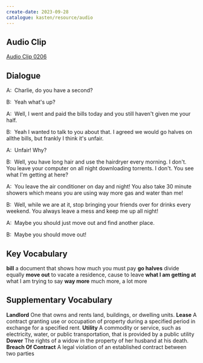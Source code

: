 ```yaml
---
create-date: 2023-09-28
catalogue: kasten/resource/audio
---
```


## Audio Clip
[Audio Clip 0206](https://archive.org/download/englishpod_all/englishpod_0206dg.mp3)

## Dialogue
A:  Charlie, do you have a second? 

B:  Yeah what's up? 

A:  Well, I went and paid the bills today and you still haven't given me your half. 

B:  Yeah I wanted to talk to you about that. I agreed we would go halves on allthe bills, but frankly I think it's unfair. 

A:  Unfair! Why? 

B:  Well, you have long hair and use the hairdryer every morning. I don't. You leave your computer on all night downloading torrents. I don't. You see what I'm getting at here? 

A:  You leave the air conditioner on day and night! You also take 30 minute showers which means you are using way more gas and water than me! 

B:  Well, while we are at it, stop bringing your friends over for drinks every weekend. You always leave a mess and keep me up all night! 

A:  Maybe you should just move out and find another place. 

B:  Maybe you should move out! 

## Key Vocabulary
**bill**                      a document that shows how much you must pay
**go halves**                 divide equally
**move out**                  to vacate a residence, cause to leave
**what I am getting at**      what I am trying to say
**way more**                  much more, a lot more

## Supplementary Vocabulary
**Landlord**                One that owns and rents land, buildings, or dwelling units.
**Lease**                   A contract granting use or occupation of property during a specified period in exchange for a specified rent.
**Utility**                 A commodity or service, such as electricity, water, or public transportation, that is provided by a public utility
**Dower**                   The rights of a widow in the property of her husband at his death.
**Breach Of Contract**      A legal violation of an established contract between two parties
